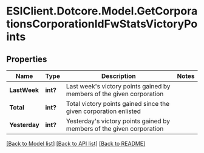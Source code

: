 # ESIClient.Dotcore.Model.GetCorporationsCorporationIdFwStatsVictoryPoints
## Properties

Name | Type | Description | Notes
------------ | ------------- | ------------- | -------------
**LastWeek** | **int?** | Last week&#39;s victory points gained by members of the given corporation | 
**Total** | **int?** | Total victory points gained since the given corporation enlisted | 
**Yesterday** | **int?** | Yesterday&#39;s victory points gained by members of the given corporation | 

[[Back to Model list]](../README.md#documentation-for-models) [[Back to API list]](../README.md#documentation-for-api-endpoints) [[Back to README]](../README.md)

